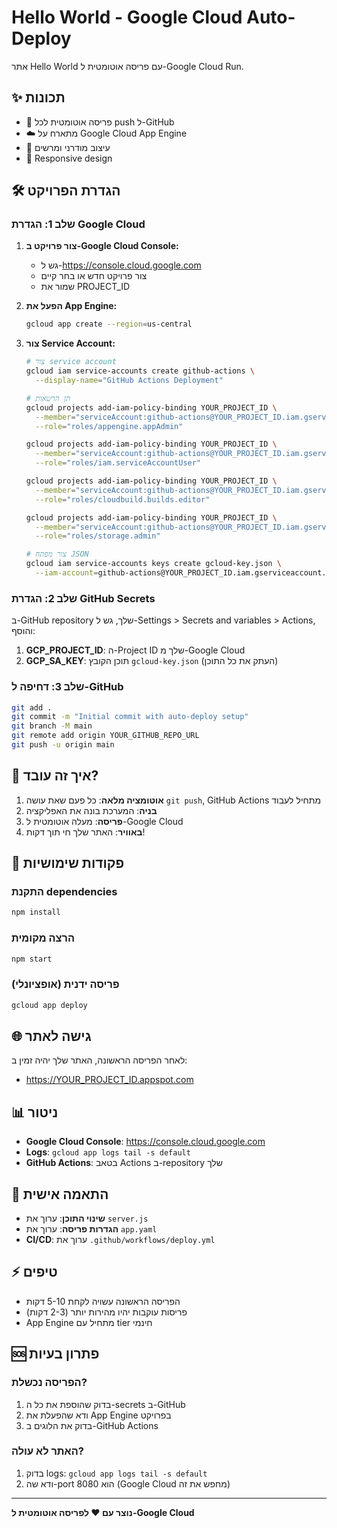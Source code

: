 # Hello World - Google Cloud Auto-Deploy

אתר Hello World עם פריסה אוטומטית ל-Google Cloud Run.

## ✨ תכונות

- 🚀 פריסה אוטומטית לכל push ל-GitHub
- ☁️ מתארח על Google Cloud App Engine
- 🎨 עיצוב מודרני ומרשים
- 📱 Responsive design

## 🛠️ הגדרת הפרויקט

### שלב 1: הגדרת Google Cloud

1. **צור פרויקט ב-Google Cloud Console:**
   - גש ל-https://console.cloud.google.com
   - צור פרויקט חדש או בחר קיים
   - שמור את PROJECT_ID

2. **הפעל את App Engine:**
   ```bash
   gcloud app create --region=us-central
   ```

3. **צור Service Account:**
   ```bash
   # צור service account
   gcloud iam service-accounts create github-actions \
     --display-name="GitHub Actions Deployment"
   
   # תן הרשאות
   gcloud projects add-iam-policy-binding YOUR_PROJECT_ID \
     --member="serviceAccount:github-actions@YOUR_PROJECT_ID.iam.gserviceaccount.com" \
     --role="roles/appengine.appAdmin"
   
   gcloud projects add-iam-policy-binding YOUR_PROJECT_ID \
     --member="serviceAccount:github-actions@YOUR_PROJECT_ID.iam.gserviceaccount.com" \
     --role="roles/iam.serviceAccountUser"
   
   gcloud projects add-iam-policy-binding YOUR_PROJECT_ID \
     --member="serviceAccount:github-actions@YOUR_PROJECT_ID.iam.gserviceaccount.com" \
     --role="roles/cloudbuild.builds.editor"
   
   gcloud projects add-iam-policy-binding YOUR_PROJECT_ID \
     --member="serviceAccount:github-actions@YOUR_PROJECT_ID.iam.gserviceaccount.com" \
     --role="roles/storage.admin"
   
   # צור מפתח JSON
   gcloud iam service-accounts keys create gcloud-key.json \
     --iam-account=github-actions@YOUR_PROJECT_ID.iam.gserviceaccount.com
   ```

### שלב 2: הגדרת GitHub Secrets

ב-GitHub repository שלך, גש ל-Settings > Secrets and variables > Actions, והוסף:

1. **GCP_PROJECT_ID**: ה-Project ID שלך מ-Google Cloud
2. **GCP_SA_KEY**: תוכן הקובץ `gcloud-key.json` (העתק את כל התוכן)

### שלב 3: דחיפה ל-GitHub

```bash
git add .
git commit -m "Initial commit with auto-deploy setup"
git branch -M main
git remote add origin YOUR_GITHUB_REPO_URL
git push -u origin main
```

## 🚀 איך זה עובד?

1. **אוטומציה מלאה**: כל פעם שאת עושה `git push`, GitHub Actions מתחיל לעבוד
2. **בניה**: המערכת בונה את האפליקציה
3. **פריסה**: מעלה אוטומטית ל-Google Cloud
4. **באוויר**: האתר שלך חי תוך דקות!

## 📝 פקודות שימושיות

### התקנת dependencies
```bash
npm install
```

### הרצה מקומית
```bash
npm start
```

### פריסה ידנית (אופציונלי)
```bash
gcloud app deploy
```

## 🌐 גישה לאתר

לאחר הפריסה הראשונה, האתר שלך יהיה זמין ב:
- https://YOUR_PROJECT_ID.appspot.com

## 📊 ניטור

- **Google Cloud Console**: https://console.cloud.google.com
- **Logs**: `gcloud app logs tail -s default`
- **GitHub Actions**: בטאב Actions ב-repository שלך

## 🔧 התאמה אישית

- **שינוי התוכן**: ערוך את `server.js`
- **הגדרות פריסה**: ערוך את `app.yaml`
- **CI/CD**: ערוך את `.github/workflows/deploy.yml`

## ⚡ טיפים

- הפריסה הראשונה עשויה לקחת 5-10 דקות
- פריסות עוקבות יהיו מהירות יותר (2-3 דקות)
- App Engine מתחיל עם tier חינמי

## 🆘 פתרון בעיות

### הפריסה נכשלת?
1. בדוק שהוספת את כל ה-secrets ב-GitHub
2. ודא שהפעלת את App Engine בפרויקט
3. בדוק את הלוגים ב-GitHub Actions

### האתר לא עולה?
1. בדוק logs: `gcloud app logs tail -s default`
2. ודא שה-port הוא 8080 (Google Cloud מחפש את זה)

---

**נוצר עם ❤️ לפריסה אוטומטית ל-Google Cloud**

